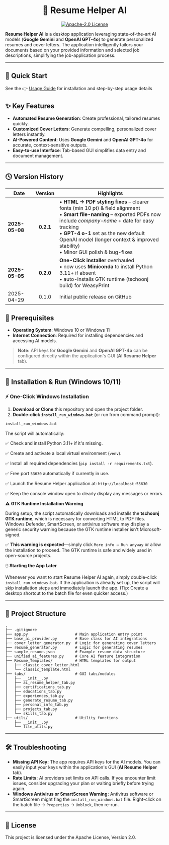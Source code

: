 <h1 align="center">💼 Resume Helper AI</h1>

<p align="center">
  <a href="https://opensource.org/licenses/Apache-2.0">
    <img src="https://img.shields.io/badge/License-Apache_2.0-blue.svg" alt="Apache-2.0 License">
  </a>
</p>

**Resume Helper AI** is a desktop application leveraging state-of-the-art AI models (**Google Gemini** and **OpenAI GPT-4o**) to generate personalized resumes and cover letters. The application intelligently tailors your documents based on your provided information and selected job descriptions, simplifying the job-application process.

---

## 📖 Quick Start  
See the 👉 [Usage Guide](USAGE_GUIDE.md) for installation and step-by-step usage details

## ✨ Key Features

- **Automated Resume Generation**: Create professional, tailored resumes quickly.
- **Customized Cover Letters**: Generate compelling, personalized cover letters instantly.
- **AI-Powered Content**: Uses **Google Gemini** and **OpenAI GPT-4o** for accurate, context-sensitive outputs.
- **Easy-to-use Interface**: Tab-based GUI simplifies data entry and document management.

---

## 🕓 Version History

| Date | Version | Highlights |
|------|:------:|-----------|
| **2025-05-08** | **0.2.1** | • **HTML → PDF styling fixes** – clearer fonts (min 10 pt) & field alignment<br>• **Smart file-naming** – exported PDFs now include *company-name* + date for easy tracking<br>• **GPT-4 o-1** set as the new default OpenAI model (longer context & improved stability)<br>• Minor GUI polish & bug-fixes |
| **2025-05-05** | **0.2.0** | **One-Click installer** overhauled<br>• now uses **Miniconda** to install Python 3.11+ if absent<br>• auto-installs GTK runtime (tschoonj build) for WeasyPrint |
| 2025-04-29 | 0.1.0 | Initial public release on GitHub |


## 📌 Prerequisites

- **Operating System**: Windows 10 or Windows 11
- **Internet Connection**: Required for installing dependencies and accessing AI models.

> **Note:** API keys for **Google Gemini** and **OpenAI GPT-4o** can be configured directly within the application's GUI (**AI Resume Helper** tab).

---

## 🚀 Installation & Run (Windows 10/11)

### ⚡ One-Click Windows Installation

1.  **Download or Clone** this repository and open the project folder.
2.  **Double-click `install_run_windows.bat`** (or run from command prompt):

```cmd
install_run_windows.bat
```

The script will automatically:

✅ Check and install Python 3.11+ if it's missing.

✅ Create and activate a local virtual environment (`venv`).

✅ Install all required dependencies (`pip install -r requirements.txt`).

✅ Free port `53630` automatically if currently in use.

✅ Launch the Resume Helper application at: `http://localhost:53630`

✅ Keep the console window open to clearly display any messages or errors.

⚠️ **GTK Runtime Installation Warning**

During setup, the script automatically downloads and installs the **tschoonj GTK runtime**, which is necessary for converting HTML to PDF files. Windows Defender, SmartScreen, or antivirus software may display a generic security warning because the GTK runtime installer isn't Microsoft-signed. 


✅ **This warning is expected**—simply click `More info → Run anyway` or allow the installation to proceed. The GTK runtime is safe and widely used in open-source projects.

🖱️ **Starting the App Later**

Whenever you want to start Resume Helper AI again, simply double-click `install_run_windows.bat`.
If the application is already set up, the script will skip installation steps and immediately launch the app.
(Tip: Create a desktop shortcut to the batch file for even quicker access.)

---

## 📁 Project Structure

```text
.
├── .gitignore
├── app.py                     # Main application entry point
├── base_ai_provider.py        # Base class for AI integrations
├── cover_letter_generator.py  # Logic for generating cover letters
├── resume_generator.py        # Logic for generating resumes
├── sample_resume.json         # Example resume data structure
├── unified_ai_features.py     # Core AI feature integration
├── Resume_Templates/          # HTML templates for output
│   ├── classic_cover_letter.html
│   └── classic_template.html
├── tabs/                      # GUI tabs/modules
│   ├── __init__.py
│   ├── ai_resume_helper_tab.py
│   ├── certifications_tab.py
│   ├── educations_tab.py
│   ├── experiences_tab.py
│   ├── generate_resume_tab.py
│   ├── personal_info_tab.py
│   ├── projects_tab.py
│   └── skills_tab.py
├── utils/                     # Utility functions
    ├── __init__.py
    └── file_utils.py

```

---

## 🛠️ Troubleshooting

*   **Missing API Key:** The app requires API keys for the AI models. You can easily input your keys within the application's GUI (**AI Resume Helper** tab).
*   **Rate Limits:** AI providers set limits on API calls. If you encounter limit issues, consider upgrading your plan or waiting briefly before trying again.
*   **Windows Antivirus or SmartScreen Warning:** Antivirus software or SmartScreen might flag the `install_run_windows.bat` file. Right-click on the batch file → `Properties` → `Unblock`, then re-run.

---

## 📄 License

This project is licensed under the Apache License, Version 2.0. 
